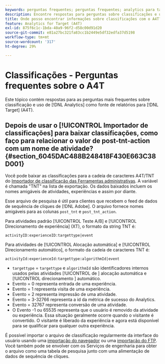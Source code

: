 ```yaml
---
keywords: perguntas frequentes; perguntas frequentes; analytics para target; a4T; classificações; classificação; importador de classificações; post-tnt-action; códigos de evento
description: Encontre respostas para perguntas sobre classificações e uso do [!UICONTROL Analytics for Target] (A4T).
title: Onde posso encontrar informações sobre classificações com o A4T?
feature: Analytics for Target (A4T)
exl-id: 875f6c1c-1bda-40a9-96f2-d58c00d91d20
source-git-commit: e81a27bc321fa83cc1b2449e5df32edfa37d5198
workflow-type: tm+mt
source-wordcount: '317'
ht-degree: 29%

---
```


# Classificações - Perguntas frequentes sobre o A4T

Este tópico contém respostas para as perguntas mais frequentes sobre classificação e uso de [!DNL Analytics] como fonte de relatórios para [!DNL Target] (A4T).

## Depois de usar o [!UICONTROL Importador de classificações] para baixar classificações, como faço para relacionar o valor de post-tnt-action com um nome de atividade? {#section_6045DAC488B248418F430E663C38D001}

Você pode baixar as classificações para a cadeia de caracteres A4T/TNT do [Importador de classificação das Ferramentas administrativas](https://experienceleague.adobe.com/docs/analytics/components/classifications/classifications-importer/c-working-with-saint.html). A variável é chamada &quot;TNT&quot; na lista de exportação. Os dados baixados incluem os nomes amigáveis de atividades, experiências e assim por diante.

Esse arquivo de pesquisa é útil para clientes que recebem o feed de dados de sequência de cliques de [!DNL Adobe]. O arquivo fornece nomes amigáveis para as colunas `post_tnt` e `post_tnt_action`.

Para atividades padrão [!UICONTROL Teste A/B] e [!UICONTROL Direcionamento de experiência] (XT), o formato da string TNT é:

```
activityID:experienceID:targettype|event
```

Para atividades de [!UICONTROL Alocação automática] e [!UICONTROL Direcionamento automático], o formato da cadeia de caracteres TNT é:

```
activityId:experienceId:targettype:algorithmId|event
```

* `targettype` =  `targettype` e  `algorithmId` são identificadores internos usados pelas atividades  [!UICONTROL de ] alocação automática e  [!UICONTROL direcionamento ] automático.
* Evento = 0 representa entrada de uma experiência.
* Evento = 1 representa visita de uma experiência.
* Evento = 2 representa impressão de uma atividade.
* Evento = 3-32766 representa a id da métrica de sucesso do Analytics.
* Evento = 32767 representa conversão de uma atividade.
* O Evento -1 ou 65535 representa que o usuário é removido da atividade ou experiência. Essa situação geralmente ocorre quando o visitante é convertido. O visitante é liberado da experiência e agora está disponível para se qualificar para qualquer outra experiência.

É possível importar o arquivo de classificação regularmente da interface do usuário usando uma [importação do navegador](https://experienceleague.adobe.com/docs/analytics/components/classifications/classifications-importer/browser-import.html?lang=en) ou uma [importação do FTP](https://experienceleague.adobe.com/docs/analytics/components/classifications/classifications-importer/import-file.html?lang=en). Você também pode se envolver com os Serviços de engenharia para obter o arquivo como uma tabela de pesquisa junto com uma alimentação de dados de sequência de cliques.

